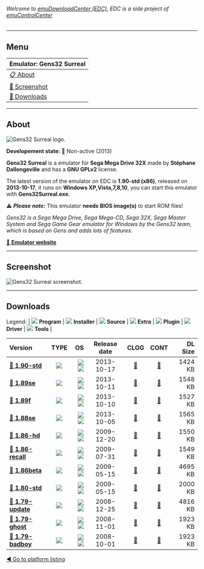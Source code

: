 ###### Welcome to [emuDownloadCenter (EDC)](https://github.com/PhoenixInteractiveNL/emuDownloadCenter/wiki/), EDC is a side project of [emuControlCenter](https://github.com/PhoenixInteractiveNL/emuControlCenter/wiki/)
***
## Menu
| **Emulator: Gens32 Surreal** |
|:---------|
| [:clipboard: About](#about) |
| [:sunrise: Screenshot](#screenshot) |
| [:floppy_disk: Downloads](#downloads) |
***
## About
![](https://github.com/PhoenixInteractiveNL/emuDownloadCenter/wiki/images_emulator/gens32_logo_200.jpg "Gens32 Surreal logo.")

**Developement state:** :red_circle: Non-active (2013)

**Gens32 Surreal** is a emulator for **Sega Mega Drive 32X** made by **Stéphane Dallongeville** and has a **GNU GPLv2** license.

The latest version of the emulator on EDC is **1.90-std (x86)**, released on **2013-10-17**, it runs on **Windows XP,Vista,7,8,10**, you can start this emulator with **Gens32Surreal.exe**.

:warning: _**Please note:**_ This emulator **needs BIOS image(s)** to start ROM files!

_Gens32 is a Sega Mega Drive, Sega Mega-CD, Sega 32X, Sega Master System and Sega Game Gear emulator for Windows by the Gens32 team, which is based on Gens and adds lots of features._

[:link: **Emulator website**](http://gens.consolemul.com)
***
## Screenshot
![](https://raw.githubusercontent.com/PhoenixInteractiveNL/emuDownloadCenter/master/hooks/gens32/emulator_screen_01.jpg "Gens32 Surreal screenshot.")
***
## Downloads
Legend:
| ![](https://raw.githubusercontent.com/wiki/PhoenixInteractiveNL/emuDownloadCenter/images_misc/icon_program_24.png) **Program** | 
![](https://raw.githubusercontent.com/wiki/PhoenixInteractiveNL/emuDownloadCenter/images_misc/icon_installer_24.png) **Installer** | 
![](https://raw.githubusercontent.com/wiki/PhoenixInteractiveNL/emuDownloadCenter/images_misc/icon_source_code_24.png) **Source** | 
![](https://raw.githubusercontent.com/wiki/PhoenixInteractiveNL/emuDownloadCenter/images_misc/icon_extra_24.png) **Extra** | 
![](https://raw.githubusercontent.com/wiki/PhoenixInteractiveNL/emuDownloadCenter/images_misc/icon_plugin_24.png) **Plugin** | 
![](https://raw.githubusercontent.com/wiki/PhoenixInteractiveNL/emuDownloadCenter/images_misc/icon_driver_24.png) **Driver** | 
![](https://raw.githubusercontent.com/wiki/PhoenixInteractiveNL/emuDownloadCenter/images_misc/icon_tool_24.png) **Tools** | 
 
| Version | TYPE | OS | Release date | CLOG | CONT | DL Size |
|:--------|:----:|---:|:------------:|:----:|:----:|--------:|
| [:floppy_disk: **1.90-std**](https://github.com/PhoenixInteractiveNL/edc-repo0001/raw/master/gens32/1.90-std.7z) | ![](https://raw.githubusercontent.com/wiki/PhoenixInteractiveNL/emuDownloadCenter/images_misc/icon_program_24.png) | ![](https://raw.githubusercontent.com/wiki/PhoenixInteractiveNL/emuDownloadCenter/images_misc/logo_windows_24.png)![](https://raw.githubusercontent.com/wiki/PhoenixInteractiveNL/emuDownloadCenter/images_misc/icon_32-bit_24.png) | 2013-10-17 | [:page_facing_up:](https://github.com/PhoenixInteractiveNL/edc-repo0001/blob/master/gens32/1.90-std_changelog.txt) | [:mag_right:](https://github.com/PhoenixInteractiveNL/edc-repo0001/blob/master/gens32/1.90-std_contents.txt) | 1424 KB |
| [:floppy_disk: **1.89se**](https://github.com/PhoenixInteractiveNL/edc-repo0001/raw/master/gens32/1.89se.7z) | ![](https://raw.githubusercontent.com/wiki/PhoenixInteractiveNL/emuDownloadCenter/images_misc/icon_program_24.png) | ![](https://raw.githubusercontent.com/wiki/PhoenixInteractiveNL/emuDownloadCenter/images_misc/logo_windows_24.png)![](https://raw.githubusercontent.com/wiki/PhoenixInteractiveNL/emuDownloadCenter/images_misc/icon_32-bit_24.png) | 2013-10-11 | [:page_facing_up:](https://github.com/PhoenixInteractiveNL/edc-repo0001/blob/master/gens32/1.89se_changelog.txt) | [:mag_right:](https://github.com/PhoenixInteractiveNL/edc-repo0001/blob/master/gens32/1.89se_contents.txt) | 1548 KB |
| [:floppy_disk: **1.89f**](https://github.com/PhoenixInteractiveNL/edc-repo0001/raw/master/gens32/1.89f.7z) | ![](https://raw.githubusercontent.com/wiki/PhoenixInteractiveNL/emuDownloadCenter/images_misc/icon_program_24.png) | ![](https://raw.githubusercontent.com/wiki/PhoenixInteractiveNL/emuDownloadCenter/images_misc/logo_windows_24.png)![](https://raw.githubusercontent.com/wiki/PhoenixInteractiveNL/emuDownloadCenter/images_misc/icon_32-bit_24.png) | 2013-10-10 | [:page_facing_up:](https://github.com/PhoenixInteractiveNL/edc-repo0001/blob/master/gens32/1.89f_changelog.txt) | [:mag_right:](https://github.com/PhoenixInteractiveNL/edc-repo0001/blob/master/gens32/1.89f_contents.txt) | 1527 KB |
| [:floppy_disk: **1.88se**](https://github.com/PhoenixInteractiveNL/edc-repo0001/raw/master/gens32/1.88se.7z) | ![](https://raw.githubusercontent.com/wiki/PhoenixInteractiveNL/emuDownloadCenter/images_misc/icon_program_24.png) | ![](https://raw.githubusercontent.com/wiki/PhoenixInteractiveNL/emuDownloadCenter/images_misc/logo_windows_24.png)![](https://raw.githubusercontent.com/wiki/PhoenixInteractiveNL/emuDownloadCenter/images_misc/icon_32-bit_24.png) | 2013-10-05 | [:page_facing_up:](https://github.com/PhoenixInteractiveNL/edc-repo0001/blob/master/gens32/1.88se_changelog.txt) | [:mag_right:](https://github.com/PhoenixInteractiveNL/edc-repo0001/blob/master/gens32/1.88se_contents.txt) | 1565 KB |
| [:floppy_disk: **1.86-hd**](https://github.com/PhoenixInteractiveNL/edc-repo0001/raw/master/gens32/1.86-hd.7z) | ![](https://raw.githubusercontent.com/wiki/PhoenixInteractiveNL/emuDownloadCenter/images_misc/icon_program_24.png) | ![](https://raw.githubusercontent.com/wiki/PhoenixInteractiveNL/emuDownloadCenter/images_misc/logo_windows_24.png)![](https://raw.githubusercontent.com/wiki/PhoenixInteractiveNL/emuDownloadCenter/images_misc/icon_32-bit_24.png) | 2009-12-20 | [:page_facing_up:](https://github.com/PhoenixInteractiveNL/edc-repo0001/blob/master/gens32/1.86-hd_changelog.txt) | [:mag_right:](https://github.com/PhoenixInteractiveNL/edc-repo0001/blob/master/gens32/1.86-hd_contents.txt) | 1550 KB |
| [:floppy_disk: **1.86-recall**](https://github.com/PhoenixInteractiveNL/edc-repo0001/raw/master/gens32/1.86-recall.7z) | ![](https://raw.githubusercontent.com/wiki/PhoenixInteractiveNL/emuDownloadCenter/images_misc/icon_program_24.png) | ![](https://raw.githubusercontent.com/wiki/PhoenixInteractiveNL/emuDownloadCenter/images_misc/logo_windows_24.png)![](https://raw.githubusercontent.com/wiki/PhoenixInteractiveNL/emuDownloadCenter/images_misc/icon_32-bit_24.png) | 2009-07-31 | [:page_facing_up:](https://github.com/PhoenixInteractiveNL/edc-repo0001/blob/master/gens32/1.86-recall_changelog.txt) | [:mag_right:](https://github.com/PhoenixInteractiveNL/edc-repo0001/blob/master/gens32/1.86-recall_contents.txt) | 1549 KB |
| [:floppy_disk: **1.86beta**](https://github.com/PhoenixInteractiveNL/edc-repo0001/raw/master/gens32/1.86beta.7z) | ![](https://raw.githubusercontent.com/wiki/PhoenixInteractiveNL/emuDownloadCenter/images_misc/icon_program_24.png) | ![](https://raw.githubusercontent.com/wiki/PhoenixInteractiveNL/emuDownloadCenter/images_misc/logo_windows_24.png)![](https://raw.githubusercontent.com/wiki/PhoenixInteractiveNL/emuDownloadCenter/images_misc/icon_32-bit_24.png) | 2009-05-15 | [:page_facing_up:](https://github.com/PhoenixInteractiveNL/edc-repo0001/blob/master/gens32/1.86beta_changelog.txt) | [:mag_right:](https://github.com/PhoenixInteractiveNL/edc-repo0001/blob/master/gens32/1.86beta_contents.txt) | 4695 KB |
| [:floppy_disk: **1.80-std**](https://github.com/PhoenixInteractiveNL/edc-repo0001/raw/master/gens32/1.80-std.7z) | ![](https://raw.githubusercontent.com/wiki/PhoenixInteractiveNL/emuDownloadCenter/images_misc/icon_program_24.png) | ![](https://raw.githubusercontent.com/wiki/PhoenixInteractiveNL/emuDownloadCenter/images_misc/logo_windows_24.png)![](https://raw.githubusercontent.com/wiki/PhoenixInteractiveNL/emuDownloadCenter/images_misc/icon_32-bit_24.png) | 2009-05-15 | [:page_facing_up:](https://github.com/PhoenixInteractiveNL/edc-repo0001/blob/master/gens32/1.80-std_changelog.txt) | [:mag_right:](https://github.com/PhoenixInteractiveNL/edc-repo0001/blob/master/gens32/1.80-std_contents.txt) | 2000 KB |
| [:floppy_disk: **1.79-update**](https://github.com/PhoenixInteractiveNL/edc-repo0001/raw/master/gens32/1.79-update.7z) | ![](https://raw.githubusercontent.com/wiki/PhoenixInteractiveNL/emuDownloadCenter/images_misc/icon_program_24.png) | ![](https://raw.githubusercontent.com/wiki/PhoenixInteractiveNL/emuDownloadCenter/images_misc/logo_windows_24.png)![](https://raw.githubusercontent.com/wiki/PhoenixInteractiveNL/emuDownloadCenter/images_misc/icon_32-bit_24.png) | 2008-12-25 | [:page_facing_up:](https://github.com/PhoenixInteractiveNL/edc-repo0001/blob/master/gens32/1.79-update_changelog.txt) | [:mag_right:](https://github.com/PhoenixInteractiveNL/edc-repo0001/blob/master/gens32/1.79-update_contents.txt) | 4816 KB |
| [:floppy_disk: **1.79-ghost**](https://github.com/PhoenixInteractiveNL/edc-repo0001/raw/master/gens32/1.79-ghost.7z) | ![](https://raw.githubusercontent.com/wiki/PhoenixInteractiveNL/emuDownloadCenter/images_misc/icon_program_24.png) | ![](https://raw.githubusercontent.com/wiki/PhoenixInteractiveNL/emuDownloadCenter/images_misc/logo_windows_24.png)![](https://raw.githubusercontent.com/wiki/PhoenixInteractiveNL/emuDownloadCenter/images_misc/icon_32-bit_24.png) | 2008-11-01 | [:page_facing_up:](https://github.com/PhoenixInteractiveNL/edc-repo0001/blob/master/gens32/1.79-ghost_changelog.txt) | [:mag_right:](https://github.com/PhoenixInteractiveNL/edc-repo0001/blob/master/gens32/1.79-ghost_contents.txt) | 1923 KB |
| [:floppy_disk: **1.79-badboy**](https://github.com/PhoenixInteractiveNL/edc-repo0001/raw/master/gens32/1.79-badboy.7z) | ![](https://raw.githubusercontent.com/wiki/PhoenixInteractiveNL/emuDownloadCenter/images_misc/icon_program_24.png) | ![](https://raw.githubusercontent.com/wiki/PhoenixInteractiveNL/emuDownloadCenter/images_misc/logo_windows_24.png)![](https://raw.githubusercontent.com/wiki/PhoenixInteractiveNL/emuDownloadCenter/images_misc/icon_32-bit_24.png) | 2008-10-01 | [:page_facing_up:](https://github.com/PhoenixInteractiveNL/edc-repo0001/blob/master/gens32/1.79-badboy_changelog.txt) | [:mag_right:](https://github.com/PhoenixInteractiveNL/edc-repo0001/blob/master/gens32/1.79-badboy_contents.txt) | 1923 KB |

[:arrow_backward: Go to platform listing](https://github.com/PhoenixInteractiveNL/emuDownloadCenter/wiki/EDC-Platform-List)
